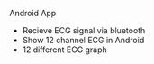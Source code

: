 Android App 
- Recieve ECG signal via bluetooth
- Show 12 channel ECG in Android
- 12 different ECG graph 
